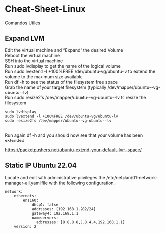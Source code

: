 # Cheat-Sheet-Linux
Comandos Utiles

## Expand LVM ###
Edit the virtual machine and “Expand” the desired Volume<br>
Reboot the virtual machine<br>
SSH into the virtual machine<br>
Run sudo lvdisplay to get the name of the logical volume<br>
Run sudo lvextend -l +100%FREE /dev/ubuntu-vg/ubuntu-lv to extend the volume to the maximum size available<br>
Run df -h to see the status of the filesystem free space<br>
Grab the name of your target filesystem (typically /dev/mapper/ubuntu--vg-ubuntu--lv)<br>
Run sudo resize2fs /dev/mapper/ubuntu--vg-ubuntu--lv to resize the filesystem<br>
```
sudo lvdisplay
sudo lvextend -l +100%FREE /dev/ubuntu-vg/ubuntu-lv
sudo resize2fs /dev/mapper/ubuntu--vg-ubuntu--lv
```
<br>
Run again df -h and you should now see that your volume has been extended<br>

https://packetpushers.net/ubuntu-extend-your-default-lvm-space/ <br>

## Static IP Ubuntu 22.04 ##

Locate and edit with administrative privileges the /etc/netplan/01-network-manager-all.yaml file with the following configuration.
<br>

```
network:
    ethernets:
        ens160:
            dhcp4: false
            addresses: [192.168.1.202/24]
            gateway4: 192.168.1.1
            nameservers:
              addresses: [8.8.8.8,8.8.4.4,192.168.1.1]
    version: 2
```
<br>
